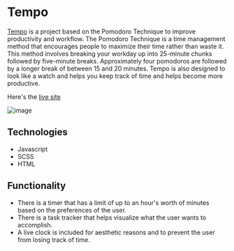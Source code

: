 # Tempo
[Tempo](https://eric-tran2.github.io/Tempo) is a project based on the Pomodoro Technique to improve productivity and workflow. The Pomodoro Technique is a time management method that encourages people to maximize their time rather than waste it. This method involves breaking your workday up into 25-minute chunks followed by five-minute breaks.  Approximately four pomodoros are followed by a longer break of between 15 and 20 minutes. Tempo is also designed to look like a watch and helps you keep track of time and helps become more productive.

Here's the [live site](https://eric-tran2.github.io/Tempo)

![image](https://creatr-seed.s3.amazonaws.com/Screenshot+from+2021-10-26+11-16-23.png)

## Technologies
* Javascript
* SCSS
* HTML


## Functionality
* There is a timer that has a limit of up to an hour's worth of minutes based on the preferences of the user.
* There is a task tracker that helps visualize what the user wants to accomplish.
* A live clock is included for aesthetic reasons and to prevent the user from losing track of time.
